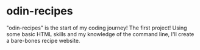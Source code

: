 # odin-recipes
"odin-recipes" is the start of my coding journey! The first project! Using some basic HTML skills and my knowledge of the command line, I'll create a bare-bones recipe website.